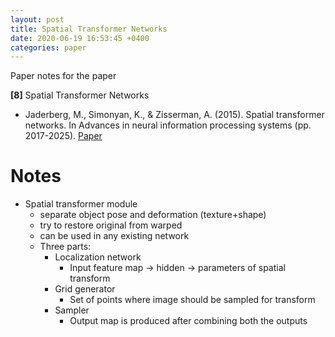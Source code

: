 ```yaml
---
layout: post
title: Spatial Transformer Networks
date: 2020-06-19 16:53:45 +0400
categories: paper
---
```

Paper notes for the paper

**[8]** Spatial Transformer Networks
- Jaderberg, M., Simonyan, K., & Zisserman, A. (2015). Spatial transformer networks. In Advances in neural information processing systems (pp. 2017-2025).
[Paper](http://papers.nips.cc/paper/5854-spatial-transformer-networks.pdf)

# Notes
- Spatial transformer module
  - separate object pose and deformation (texture+shape)
  - try to restore original from warped
  - can be used in any existing network
  - Three parts:
    - Localization network
      - Input feature map -> hidden -> parameters of spatial transform
    - Grid generator
      - Set of points where image should be sampled for transform
    - Sampler
      - Output map is produced after combining both the outputs

